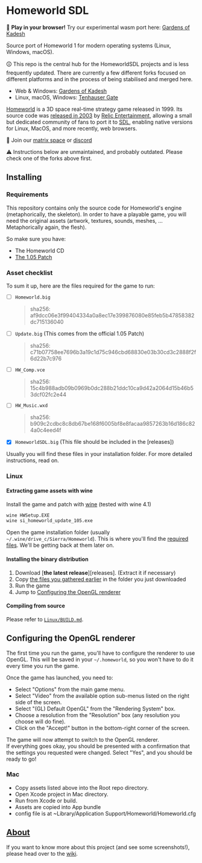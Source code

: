 # Homeworld SDL

📣 **Play in your browser!** Try our experimental wasm port here: [Gardens of Kadesh]

Source port of Homeworld 1 for modern operating systems (Linux, Windows, macOS).

🛈 This repo is the central hub for the HomeworldSDL projects and is less frequently updated. There are currently a few different forks focused on different platforms and in the process of being stabilised and merged here.

- Web & Windows: [Gardens of Kadesh]
- Linux, macOS, Windows: [Tenhauser Gate]

[Homeworld] is a 3D space real-time strategy game released in 1999.
Its source code was [released in 2003] by [Relic Entertainment], allowing a small but dedicated community of fans to port it to [SDL], enabling native versions for Linux, MacOS, and more recently, web browsers.

💬 Join our [matrix space] or [discord]

⚠️ Instructions below are unmaintained, and probably outdated. Please check one of the forks above first.

[matrix space]: https://matrix.to/#/#homeworld-sdl:matrix.org
[discord]: https://discord.gg/3hTsAsargq
[SDL]: https://en.wikipedia.org/wiki/Simple_DirectMedia_Layer
[Homeworld]: https://en.wikipedia.org/wiki/Homeworld
[released in 2003]: http://www.insidemacgames.com/news/story.php?ArticleID=8516
[Relic Entertainment]: https://www.relic.com/
[Gardens of Kadesh]: https://gardensofkadesh.github.io/
[Tenhauser Gate]: https://gitlab.com/homeworldsdl/TenhauserGate

## Installing

### Requirements

This repository contains only the source code for Homeworld's engine (metaphorically, the skeleton). In order to have a playable game, you will need the original assets (artwork, textures, sounds, meshes, ... Metaphorically again, the flesh).

So make sure you have:

- The Homeworld CD
- [The 1.05 Patch](http://www.homeworldaccess.net/downloads/hw1patch/si_homeworld_update_105.exe)

### Asset checklist

To sum it up, here are the files required for the game to run:

- [ ] `Homeworld.big`  
    > sha256: af9dcc06e3f99404334a0a8ec17e399876080e85feb5b47858382dc715136040
- [ ] `Update.big` (This comes from the official 1.05 Patch)  
    > sha256: c71b07758ee7696b3a19c1d75c946cbd68830e03b30cd3c2888f2f6d22b7c976
- [ ] `HW_Comp.vce`  
    > sha256: 15c4b988adb09b0969b0dc288b21ddc10ca9d42a2064d15b46b53dcf02fc2e44

- [ ] `HW_Music.wxd`  
    > sha256: b909c2cdbc8c8db67be168f6005bf8e8facaa9857263b16d186c824a0c4eed4f
- [x] `HomeworldSDL.big` (This file should be included in the [releases])

Usually you will find these files in your installation folder. For more detailed instructions, read on.

### Linux

#### Extracting game assets with wine

Install the game and patch with [wine] (tested with wine 4.1)

``` sh
wine HWSetup.EXE
wine si_homeworld_update_105.exe
```

Open the game installation folder (usually `~/.wine/drive_c/Sierra/Homeworld`). This is where you'll find the [required files](#asset-checklist). We'll be getting back at them later on.

[wine]: https://www.winehq.org/

#### Installing the binary distribution

1. Download [__the latest release__][releases]. (Extract it if necessary)
2. Copy [the files you gathered earlier](#extracting-game-assets-with-wine) in the folder you just downloaded
3. Run the game
4. Jump to [Configuring the OpenGL renderer](#configuring-the-opengl-renderer)

#### Compiling from source

Please refer to [`Linux/BUILD.md`](Linux/BUILD.md).

## Configuring the OpenGL renderer

The first time you run the game, you'll have to configure the renderer to use OpenGL. This will be saved in your `~/.homeworld`, so you won't have to do it every time you run the game.

Once the game has launched, you need to:

- Select "Options" from the main game menu.
- Select "Video" from the available option sub-menus listed on
    the right side of the screen.
- Select "(GL) Default OpenGL" from the "Rendering System" box.
- Choose a resolution from the "Resolution" box (any resolution
    you choose will do fine).
- Click on the "Accept!" button in the bottom-right corner of the screen.

 The game will now attempt to switch to the OpenGL renderer.  
 If everything goes okay, you should be presented with a confirmation that the settings you requested were changed.  Select "Yes", and you should be ready to go!

### Mac

- Copy assets listed above into the Root repo directory.
- Open Xcode project in Mac directory.
- Run from Xcode or build.
- Assets are copied into App bundle
- config file is at ~Library/Application Support/Homeworld/Homeworld.cfg

## [About][wiki]

If you want to know more about this project (and see some screenshots!), please head over to the [wiki].

[wiki]: https://github.com/HomeworldSDL/HomeworldSDL/wiki
